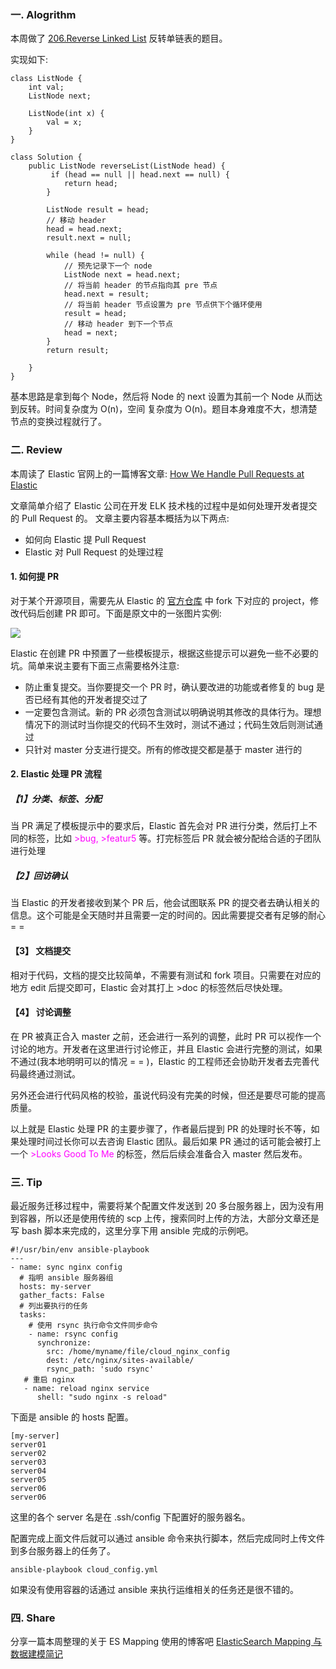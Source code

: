 ### 一. Alogrithm
本周做了 [206.Reverse Linked List](https://leetcode.com/problems/reverse-linked-list/submissions/) 反转单链表的题目。

实现如下: 
```
class ListNode {
    int val;
    ListNode next;

    ListNode(int x) {
        val = x;
    }
}

class Solution {
    public ListNode reverseList(ListNode head) {
    	 if (head == null || head.next == null) {
            return head;
        }

        ListNode result = head;
        // 移动 header
        head = head.next;
        result.next = null;

        while (head != null) {
            // 预先记录下一个 node
            ListNode next = head.next;
            // 将当前 header 的节点指向其 pre 节点
            head.next = result;
            // 将当前 header 节点设置为 pre 节点供下个循环使用
            result = head;
            // 移动 header 到下一个节点
            head = next;
        }
        return result;
    
    }
}
```

基本思路是拿到每个 Node，然后将 Node 的 next 设置为其前一个 Node 从而达到反转。时间复杂度为 O(n)，空间 复杂度为 O(n)。题目本身难度不大，想清楚节点的变换过程就行了。

### 二. Review

本周读了 Elastic 官网上的一篇博客文章: [How We Handle Pull Requests at Elastic](https://www.elastic.co/blog/how-we-handle-pull-requests-at-elastic)

文章简单介绍了 Elastic 公司在开发 ELK 技术栈的过程中是如何处理开发者提交的 Pull Request 的。
文章主要内容基本概括为以下两点:

- 如何向 Elastic 提 Pull Request
- Elastic 对 Pull Request 的处理过程

#### 1. 如何提 PR

对于某个开源项目，需要先从 Elastic 的 [官方仓库](https://github.com/elastic) 中 fork 下对应的 project，修改代码后创建 PR 即可。下面是原文中的一张图片实例:

![](https://lh5.googleusercontent.com/jqFQ_9-1qLywNsVoVueU5zIjB3uViVbQzSFRO1n2SQNZKzKxhgp7htJGIbC7z8XEeDbw0qgQHMlGd2AzHnwfMmxUbWhRSoICkANrsrczW9WsY6uSSxm2-305L4bdvPYWR1qUzzCd)

Elastic 在创建 PR 中预置了一些模板提示，根据这些提示可以避免一些不必要的坑。简单来说主要有下面三点需要格外注意:

- 防止重复提交。当你要提交一个 PR 时，确认要改进的功能或者修复的 bug 是否已经有其他的开发者提交过了
- 一定要包含测试。新的 PR 必须包含测试以明确说明其修改的具体行为。理想情况下的测试时当你提交的代码不生效时，测试不通过；代码生效后则测试通过
- 只针对 master 分支进行提交。所有的修改提交都是基于 master 进行的

#### 2. Elastic 处理 PR 流程

##### 【1】分类、标签、分配 
当 PR 满足了模板提示中的要求后，Elastic 首先会对 PR 进行分类，然后打上不同的标签，比如 <font color=#FF00FF>>bug, >featur5</font> 等。打完标签后 PR 就会被分配给合适的子团队进行处理


##### 【2】回访确认

当 Elastic 的开发者接收到某个 PR 后，他会试图联系 PR 的提交者去确认相关的信息。这个可能是全天随时并且需要一定的时间的。因此需要提交者有足够的耐心 = = 

#### 【3】 文档提交

相对于代码，文档的提交比较简单，不需要有测试和 fork 项目。只需要在对应的地方 edit 后提交即可，Elastic 会对其打上 >doc 的标签然后尽快处理。

#### 【4】 讨论调整

在 PR 被真正合入 master 之前，还会进行一系列的调整，此时 PR 可以视作一个讨论的地方。开发者在这里进行讨论修正，并且 Elastic 会进行完整的测试，如果不通过(我本地明明可以的情况 = = )，Elastic 的工程师还会协助开发者去完善代码最终通过测试。

另外还会进行代码风格的校验，虽说代码没有完美的时候，但还是要尽可能的提高质量。

以上就是 Elastic 处理 PR 的主要步骤了，作者最后提到 PR 的处理时长不等，如果处理时间过长你可以去咨询 Elastic 团队。最后如果 PR 通过的话可能会被打上一个  <font color="#FF00FF">>Looks Good To Me</font>  的标签，然后后续会准备合入 master 然后发布。





 
### 三. Tip

最近服务迁移过程中，需要将某个配置文件发送到 20 多台服务器上，因为没有用到容器，所以还是使用传统的 scp 上传，搜索同时上传的方法，大部分文章还是写 bash 脚本来完成的，这里分享下用 ansible 完成的示例吧。

```
#!/usr/bin/env ansible-playbook
---
- name: sync nginx config
  # 指明 ansible 服务器组
  hosts: my-server
  gather_facts: False
  # 列出要执行的任务
  tasks:
    # 使用 rsync 执行命令文件同步命令
    - name: rsync config
      synchronize:
        src: /home/myname/file/cloud_nginx_config
        dest: /etc/nginx/sites-available/
        rsync_path: 'sudo rsync'
   # 重启 nginx
   - name: reload nginx service
      shell: "sudo nginx -s reload"
```
下面是 ansible 的 hosts 配置。

```
[my-server]
server01
server02
server03
server04
server05
server06
server06
```

这里的各个 server 名是在 .ssh/config 下配置好的服务器名。

配置完成上面文件后就可以通过 ansible 命令来执行脚本，然后完成同时上传文件到多台服务器上的任务了。

```
ansible-playbook cloud_config.yml
```
如果没有使用容器的话通过 ansible 来执行运维相关的任务还是很不错的。

### 四. Share

分享一篇本周整理的关于 ES Mapping 使用的博客吧 [ElasticSearch Mapping 与数据建模简记](https://blog.csdn.net/Ahri_J/article/details/83037232)